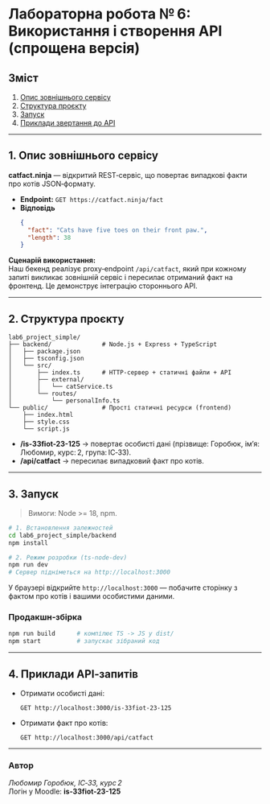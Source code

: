 # Лабораторна робота № 6: Використання і створення API (спрощена версія)

## Зміст
1. [Опис зовнішнього сервісу](#service)
2. [Структура проєкту](#structure)
3. [Запуск](#run)
4. [Приклади звертання до API](#examples)

---

<a name="service"></a>
## 1. Опис зовнішнього сервісу

**catfact.ninja** — відкритий REST‑сервіс, що повертає випадкові факти про котів JSON‑формату.

* **Endpoint:** `GET https://catfact.ninja/fact`
* **Відповідь**  
  ```json
  {
    "fact": "Cats have five toes on their front paw.",
    "length": 38
  }
  ```

**Сценарій використання:**  
Наш бекенд реалізує proxy‑endpoint `/api/catfact`, який при кожному запиті викликає зовнішній сервіс і пересилає отриманий факт на фронтенд. Це демонструє інтеграцію стороннього API.

---

<a name="structure"></a>
## 2. Структура проєкту

```
lab6_project_simple/
├── backend/              # Node.js + Express + TypeScript
│   ├── package.json
│   ├── tsconfig.json
│   └── src/
│       ├── index.ts      # HTTP‑сервер + статичні файли + API
│       ├── external/
│       │   └── catService.ts
│       └── routes/
│           └── personalInfo.ts
└── public/               # Прості статичні ресурси (frontend)
    ├── index.html
    ├── style.css
    └── script.js
```

* **/is-33fiot-23-125** → повертає особисті дані  (прізвище: Горобюк, ім’я: Любомир, курс: 2, група: ІС‑33).
* **/api/catfact** → пересилає випадковий факт про котів.

---

<a name="run"></a>
## 3. Запуск

> Вимоги: Node >= 18, npm.

```bash
# 1. Встановлення залежностей
cd lab6_project_simple/backend
npm install

# 2. Режим розробки (ts‑node‑dev)
npm run dev
# Сервер підніметься на http://localhost:3000
```

У браузері відкрийте `http://localhost:3000` — побачите сторінку з фактом про котів і вашими особистими даними.

### Продакшн‑збірка

```bash
npm run build      # компілює TS -> JS у dist/
npm start          # запускає зібраний код
```

---

<a name="examples"></a>
## 4. Приклади API‑запитів

* Отримати особисті дані:  
  ```
  GET http://localhost:3000/is-33fiot-23-125
  ```

* Отримати факт про котів:  
  ```
  GET http://localhost:3000/api/catfact
  ```

---

### Автор

*Любомир Горобюк, ІС‑33, курс 2*  
Логін у Moodle: **is-33fiot-23-125**
